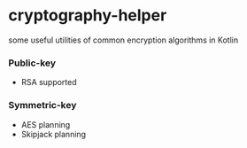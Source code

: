 cryptography-helper
===================

some useful utilities of common encryption algorithms in Kotlin

### Public-key ###
* RSA supported
  
### Symmetric-key ###
* AES planning
* Skipjack planning
